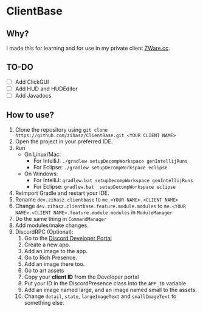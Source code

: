 # ClientBase

## Why?
I made this for learning and for use in my private client [ZWare.cc](discord.gg/9PjbbhS).

## TO-DO

* [ ] Add ClickGUI
* [ ] Add HUD and HUDEditor
* [ ] Add Javadocs

## How to use?
1. Clone the repository using `git clone https://github.com/zihasz/ClientBase.git <YOUR CLIENT NAME>`
2. Open the project in your preferred IDE.
3. Run 
    - On Linux/Mac:
        - For IntelliJ: `./gradlew setupDecompWorkspace genIntellijRuns`
        - For Eclipse: `./gradlew setupDecompWorkspace eclipse`
    - On Windows:
        - For IntelliJ: `gradlew.bat setupDecompWorkspace genIntellijRuns`
        - For Eclipse: `gradlew.bat  setupDecompWorkspace eclipse`
4. Reimport Gradle and restart your IDE.
5. Rename `dev.zihasz.clientbase` to `me.<YOUR NAME>.<CLIENT NAME>`
6. Change `dev.zihasz.clientbase.feature.module.modules` to `me.<YOUR NAME>.<CLIENT NAME>.feature.module.modules` in `ModuleManager`
7. Do the same thing in `CommandManager`
8. Add modules/make changes.
9. DiscordRPC (Optional):
   1. Go to the [Discord Developer Portal](https://discord.com/developers/)
   2. Create a new app.
   3. Add an image to the app.
   4. Go to Rich Presence.
   5. Add an image there too.
   6. Go to art assets
   7. Copy your **client ID** from the Developer portal
   8. Put your ID in the DiscordPresence class into the `APP_ID` variable
   9. Add an image named large, and an image named small to the assets.
   10. Change `detail`, `state`, `largeImageText` and `smallImageText` to something else.

